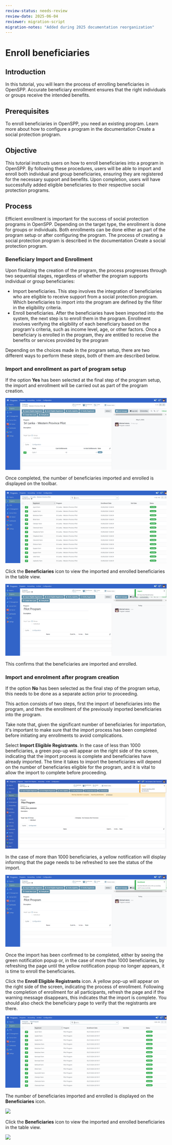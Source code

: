 ```yaml
---
review-status: needs-review
review-date: 2025-06-04
reviewer: migration-script
migration-notes: "Added during 2025 documentation reorganization"
---
```


# Enroll beneficiaries

## Introduction

In this tutorial, you will learn the process of enrolling beneficiaries in OpenSPP. Accurate beneficiary enrollment ensures that the right individuals or groups receive the intended benefits.

## Prerequisites

To enroll beneficiaries in OpenSPP, you need an existing program. Learn more about how to configure a program in the documentation Create a social protection program.

## Objective

This tutorial instructs users on how to enroll beneficiaries into a program in OpenSPP. By following these procedures, users will be able to import and enroll both individual and group beneficiaries, ensuring they are registered for the necessary support and benefits. Upon completion, users will have successfully added eligible beneficiaries to their respective social protection programs.

## Process

Efficient enrollment is important for the success of social protection programs in OpenSPP. Depending on the target type, the enrollment is done for groups or individuals. Both enrollments can be done either as part of the program setup or after configuring the program. The process of creating a social protection program is described in the documentation Create a social protection program.

### Beneficiary Import and Enrollment

Upon finalizing the creation of the program, the process progresses through two sequential stages, regardless of whether the program supports individual or group beneficiaries:

- Import beneficiaries. This step involves the integration of beneficiaries who are eligible to receive support from a social protection program. Which beneficiaries to import into the program are defined by the filter in the eligibility criteria.
- Enroll beneficiaries. After the beneficiaries have been imported into the system, the next step is to enroll them in the program. Enrollment involves verifying the eligibility of each beneficiary based on the program's criteria, such as income level, age, or other factors. Once a beneficiary is enrolled in the program, they are entitled to receive the benefits or services provided by the program

Depending on the choices made in the program setup, there are two different ways to perform these steps, both of them are described below.

### Import and enrollment as part of program setup

If the option **Yes** has been selected at the final step of the program setup, the import and enrollment will be carried out as part of the program creation.

![](enroll_beneficiaries/1.png)

Once completed, the number of beneficiaries imported and enrolled is displayed on the toolbar.

![](enroll_beneficiaries/2.png)

Click the **Beneficiaries** icon to view the imported and enrolled beneficiaries in the table view.

![](enroll_beneficiaries/3.png)

This confirms that the beneficiaries are imported and enrolled.

### Import and enrolment after program creation

If the option **No** has been selected as the final step of the program setup, this needs to be done as a separate action prior to proceeding.

This action consists of two steps, first the import of beneficiaries into the program, and then the enrollment of the previously imported beneficiaries into the program.

Take note that, given the significant number of beneficiaries for importation, it's important to make sure that the import process has been completed before initiating any enrollments to avoid complications.

Select **Import Eligible Registrants**. In the case of less than 1000 beneficiaries, a green pop-up will appear on the right side of the screen, indicating that the import process is complete and beneficiaries have already imported. The time it takes to import the beneficiaries will depend on the number of beneficiaries eligible for the program, and it is vital to allow the import to complete before proceeding.

![](enroll_beneficiaries/4.png)

In the case of more than 1000 beneficiaries, a yellow notification will display informing that the page needs to be refreshed to see the status of the import.

![](enroll_beneficiaries/5.png)

Once the import has been confirmed to be completed, either by seeing the green notification popup or, in the case of more than 1000 beneficiaries, by refreshing the page until the yellow notification popup no longer appears, it is time to enroll the beneficiaries.

Click the **Enroll Eligible Registrants** icon. A yellow pop-up will appear on the right side of the screen, indicating the process of enrollment. Following the completion of enrollment for all participants, refresh the page and if the warning message disappears, this indicates that the import is complete. You should also check the beneficiary page to verify that the registrants are there.

![](enroll_beneficiaries/6.png)

The number of beneficiaries imported and enrolled is displayed on the **Beneficiaries** icon.

![](enroll_beneficiaries/7.png)

Click the **Beneficiaries** icon to view the imported and enrolled beneficiaries in the table view.

![](enroll_beneficiaries/8.png)

